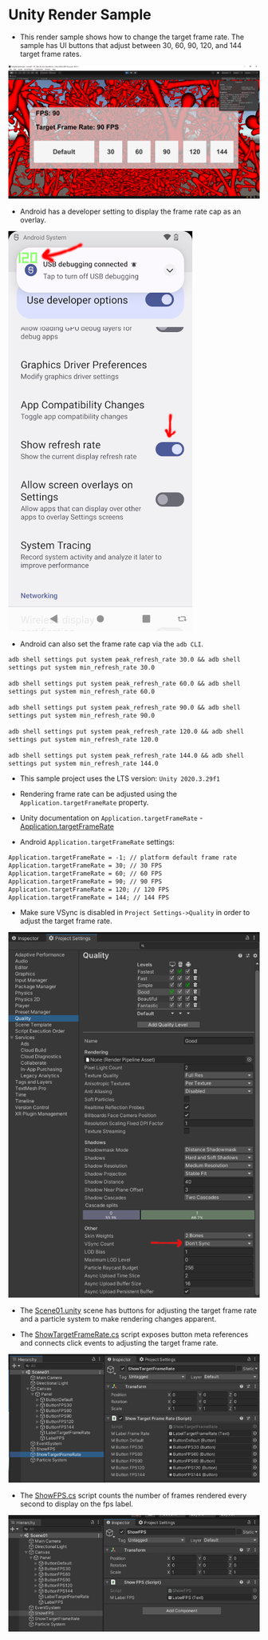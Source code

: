 # Unity Render Sample

* This render sample shows how to change the target frame rate. The sample has UI buttons that adjust between 30, 60, 90, 120, and 144 target frame rates.

![image_1](images/image_1.png)

* Android has a developer setting to display the frame rate cap as an overlay.

![image_5](images/image_5.png)

* Android can also set the frame rate cap via the `adb CLI`.

```
adb shell settings put system peak_refresh_rate 30.0 && adb shell settings put system min_refresh_rate 30.0

adb shell settings put system peak_refresh_rate 60.0 && adb shell settings put system min_refresh_rate 60.0

adb shell settings put system peak_refresh_rate 90.0 && adb shell settings put system min_refresh_rate 90.0

adb shell settings put system peak_refresh_rate 120.0 && adb shell settings put system min_refresh_rate 120.0

adb shell settings put system peak_refresh_rate 144.0 && adb shell settings put system min_refresh_rate 144.0
```

* This sample project uses the LTS version: `Unity 2020.3.29f1`

* Rendering frame rate can be adjusted using the `Application.targetFrameRate` property.

* Unity documentation on `Application.targetFrameRate` - [Application.targetFrameRate](https://docs.unity3d.com/ScriptReference/Application-targetFrameRate.html)

* Android `Application.targetFrameRate` settings:

```
Application.targetFrameRate = -1; // platform default frame rate
Application.targetFrameRate = 30; // 30 FPS
Application.targetFrameRate = 60; // 60 FPS
Application.targetFrameRate = 90; // 90 FPS
Application.targetFrameRate = 120; // 120 FPS
Application.targetFrameRate = 144; // 144 FPS
```

* Make sure VSync is disabled in `Project Settings->Quality` in order to adjust the target frame rate.

![image_4](images/image_4.png)

* The [Scene01.unity](Assets\Scenes\Scene01.unity) scene has buttons for adjusting the target frame rate and a particle system to make rendering changes apparent.

* The [ShowTargetFrameRate.cs](Assets/Scripts/ShowTargetFrameRate.cs) script exposes button meta references and connects click events to adjusting the target frame rate.

![image_2](images/image_2.png)

* The [ShowFPS.cs](Assets/Scripts/ShowFPS.cs) script counts the number of frames rendered every second to display on the fps label.

![image_3](images/image_3.png)
